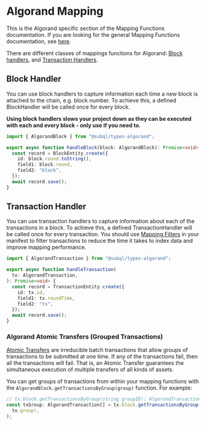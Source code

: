# Algorand Mapping

This is the Algorand specific section of the Mapping Functions documentation. If you are looking for the general Mapping Functions documentation, see [here](../).

There are different classes of mappings functions for Algorand: [Block handlers](#block-handler), and [Transaction Handlers](#transaction-handler).

## Block Handler

You can use block handlers to capture information each time a new block is attached to the chain, e.g. block number. To achieve this, a defined BlockHandler will be called once for every block.

**Using block handlers slows your project down as they can be executed with each and every block - only use if you need to.**

```ts
import { AlgorandBlock } from "@subql/types-algorand";

export async function handleBlock(block: AlgorandBlock): Promise<void> {
  const record = BlockEntity.create({
    id: block.round.toString(),
    field1: block.round,
    field2: "block",
  });
  await record.save();
}
```

## Transaction Handler

You can use transaction handlers to capture information about each of the transactions in a block. To achieve this, a defined TransactionHandler will be called once for every transaction. You should use [Mapping Filters](../manifest/chain-specific/algorand#mapping-handlers-and-filters) in your manifest to filter transactions to reduce the time it takes to index data and improve mapping performance.

```ts
import { AlgorandTransaction } from "@subql/types-algorand";

export async function handleTransaction(
  tx: AlgorandTransaction,
): Promise<void> {
  const record = TransactionEntity.create({
    id: tx.id,
    field1: tx.roundTime,
    field2: "tx",
  });
  await record.save();
}
```

### Algorand Atomic Transfers (Grouped Transactions)

[Atomic Transfers](https://developer.algorand.org/articles/algorand-atomic-transfers/) are irreducible batch transactions that allow groups of transactions to be submitted at one time. If any of the transactions fail, then all the transactions will fail. That is, an Atomic Transfer guarantees the simultaneous execution of multiple transfers of all kinds of assets.

You can get groups of transactions from within your mapping functions with the `AlgorandBlock.getTransactionsByGroup(group)` function. For example:

```ts
// tx.block.getTransactionsByGroup(string groupID): AlgorandTransaction[]
const txGroup: AlgorandTransaction[] = tx.block.getTransactionsByGroup(
  tx.group!,
);
```
